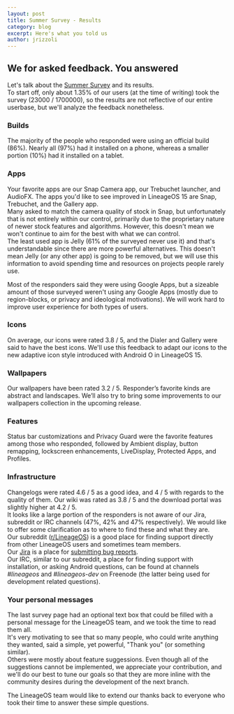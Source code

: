 ```yaml
---
layout: post
title: Summer Survey - Results
category: blog
excerpt: Here's what you told us
author: jrizzoli
---
```


## We for asked feedback. You answered

Let's talk about the [Summer Survey](https://www.lineageos.org/Summer-Survey/) and its results.  
To start off, only about 1.35% of our users (at the time of writing) took the survey (23000 / 1700000), so the results are not reflective of our entire userbase, but we'll analyze the feedback nonetheless.


### Builds

The majority of the people who responded were using an official build (86%). Nearly all (97%) had it installed on a phone, whereas a smaller portion (10%) had it installed on a tablet.


### Apps

Your favorite apps are our Snap Camera app, our Trebuchet launcher, and AudioFX. The apps you'd like to see improved in LineageOS 15 are Snap, Trebuchet, and the Gallery app.  
Many asked to match the camera quality of stock in Snap, but unfortunately that is not entirely within our control, primarily due to the proprietary nature of newer stock features and algorithms. However, this doesn't mean we won't continue to aim for the best with what we can control.  
The least used app is Jelly (61% of the surveyed never use it) and that's understandable since there are more powerful alternatives. This doesn't mean Jelly (or any other app) is going to be removed, but we will use this information to avoid spending time and resources on projects people rarely use.  

Most of the responders said they were using Google Apps, but a sizeable amount of those surveyed weren't using any Google Apps (mostly due to region-blocks, or privacy and ideological motivations). We will work hard to improve user experience for both types of users.


### Icons

On average, our icons were rated 3.8 / 5, and the Dialer and Gallery were said to have the best icons. We'll use this feedback to adapt our icons to the new adaptive icon style introduced with Android O in LineageOS 15.


### Wallpapers

Our wallpapers have been rated 3.2 / 5. Responder’s favorite kinds are abstract and landscapes. We’ll also try to bring some improvements to our wallpapers collection in the upcoming release.


### Features

Status bar customizations and Privacy Guard were the favorite features among those who responded, followed by Ambient display, button remapping, lockscreen enhancements, LiveDisplay, Protected Apps, and Profiles.


### Infrastructure

Changelogs were rated 4.6 / 5 as a good idea, and 4 / 5 with regards to the quality of them. Our wiki was rated as 3.8 / 5 and the download portal was slightly higher at 4.2 / 5.  
It looks like a large portion of the responders is not aware of our Jira, subreddit or IRC channels (47%, 42% and 47% respectively). We would like to offer some clarification as to where to find these and what they are.  
Our subreddit ([r/LineageOS](https://www.reddit.com/r/LineageOS)) is a good place for finding support directly from other LineageOS users and sometimes team members.  
Our [Jira](https://jira.lineageos.org) is a place for [submitting bug reports](https://wiki.lineageos.org/bugreport-howto.html).  
Our IRC, similar to our subreddit, a place for finding support with installation, or asking Android questions, can be found at channels _#lineageos_ and _#lineageos-dev_ on Freenode (the latter being used for development related questions).


### Your personal messages

The last survey page had an optional text box that could be filled with a personal message for the LineageOS team, and we took the time to read them all.  
It's very motivating to see that so many people, who could write anything they wanted, said a simple, yet powerful, "Thank you" (or something similar).  
Others were mostly about feature suggessions. Even though all of the suggestions cannot be implemented, we appreciate your contribution, and we'll do our best to tune our goals so that they are more inline with the community desires during the development of the next branch.



The LineageOS team would like to extend our thanks back to everyone who took their time to answer these simple questions.

